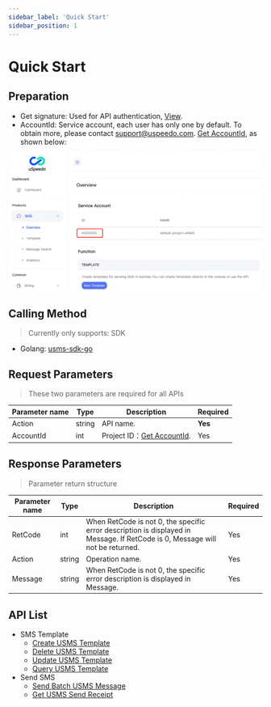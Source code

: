 ```yaml
---
sidebar_label: 'Quick Start'
sidebar_position: 1
---
```


# Quick Start

## Preparation

- Get signature: Used for API authentication, [View](/docs/sms/signature-1). 
- AccountId: Service account, each user has only one by default. To obtain more, please contact support@uspeedo.com. [Get AccountId](https://console.uspeedo.com/sms/overview), as shown below:

![AccountId](/img/sdk/accountId.png)

## Calling Method

> Currently only supports: SDK

- Golang: [usms-sdk-go](https://github.com/uSpeedo/usms-sdk-go)

## Request Parameters

> These two parameters are required for all APIs

|Parameter name| Type |Description|Required|
|---|---|---|---|
| Action | string | API name.   | **Yes**  |
| AccountId | int | Project ID：[Get AccountId](https://console.uspeedo.com/sms/overview).    | Yes |

## Response Parameters

> Parameter return structure

|Parameter name|Type|Description|Required|
|---|---|---|---|
|RetCode|int|When RetCode is not 0, the specific error description is displayed in Message. If RetCode is 0, Message will not be returned.|Yes|
|Action|string|Operation name.|Yes|
|Message|string|When RetCode is not 0, the specific error description is displayed in Message.|Yes|

## API List

- SMS Template
  - [Create USMS Template](/docs/sms/api/list/CreateUSMSTemplate)
  - [Delete USMS Template](/docs/sms/api/list/DeleteUSMSTemplate)
  - [Update USMS Template](/docs/sms/api/list/UpdateUSMSTemplate)
  - [Query USMS Template](/docs/sms/api/list/QueryUSMSTemplate)
- Send SMS
  - [Send Batch USMS Message](/docs/sms/api/list/SendBatchUSMSMessage)
  - [Get USMS Send Receipt](/docs/sms/api/list/GetUSMSSendReceipt)
